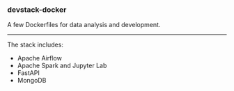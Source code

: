 ### devstack-docker

A few Dockerfiles for data analysis and development.

- - -

The stack includes:
* Apache Airflow
* Apache Spark and Jupyter Lab
* FastAPI
* MongoDB
